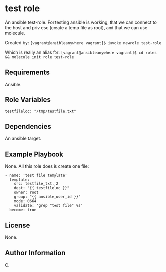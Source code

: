 test role
=========

An ansible test-role. For testing ansible is working, that we can connect to the host and priv esc (create a temp file as root), and that we can use molecule.

Created by: `[vagrant@ansibleanywhere vagrant]$ invoke newrole test-role`

Which is really an alias for: `[vagrant@ansibleanywhere vagrant]$ cd roles && molecule init role test-role`


Requirements
------------

Ansible.


Role Variables
--------------

```
testfileloc: "/tmp/testfile.txt"
```


Dependencies
------------

An ansible target.


Example Playbook
----------------

None. All this role does is create one file:

```
- name: 'test file template'
  template:
    src: testfile_txt.j2
    dest: "{{ testfileloc }}"
    owner: root
    group: "{{ ansible_user_id }}"
    mode: 0664
    validate: 'grep "test file" %s'
  become: true
```


License
-------

None.


Author Information
------------------

C.